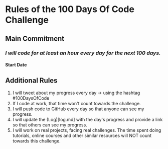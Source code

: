 # Rules of the 100 Days Of Code Challenge

## Main Commitment
### *I will code for at least an hour every day for the next 100 days.*

#### Start Date
<!-- June 25th, 2016. [PUT YOUR DATE HERE] -->

## Additional Rules
1. I will tweet about my progress every day -> using the hashtag #100DaysOfCode
2. If I code at work, that time won't count towards the challenge.
3. I will push code to GitHub every day so that anyone can see my progress.
4. I will update the (Log)[log.md] with the day's progress and provide a link so that others can see my progress.
5. I will work on real projects, facing real challenges. The time spent doing tutorials, online courses and other similar resources will NOT count towards this challenge.